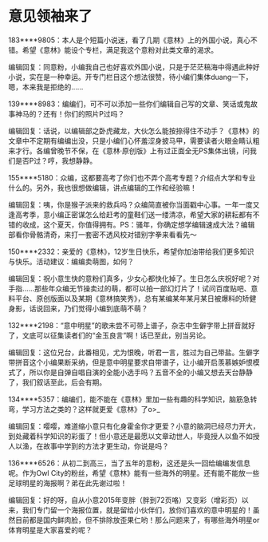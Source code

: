 # 意见领袖来了

183****9805：本人是个短篇小说迷，看了几期《意林》上的外国小说，真心不错。希望《意林》能设个专栏，满足我这个意粉对此类文章的渴求。 

编辑回复：同意粉，小编我自己也好喜欢外国小说，只是于茫茫稿海中得遇此种好小说，实在是一种幸运。开专门栏目这个想法很赞，待小编们集体duang一下，嗯，本来我是拒绝的…… 

139****8983：编编们，可不可以添加一些你们编辑自己写的文章、笑话或鬼故事神马的？还有！你们的照片P过吗？ 

编辑回复：话说，以编辑部之卧虎藏龙，大伙怎么能按捺得住不动手？《意林》的文章中不定期有编编出没，只是小编们心怀羞涩身披马甲，需要读者火眼金睛认粗来才行。各编曾晚节不保，在《意林·原创版》上有过正面全无PS集体出镜，问我们是否P过？哼，我想静静。 

155****5180：众编，这都要高考了你们也不弄个高考专题？介绍点大学和专业什么的。另外，我也很想做编辑，讲点编辑的工作和经验嘛！ 

编辑回复：咦，你是猴子派来的救兵吗？众编简直被你当面戳中心事。一年一度又逢高考季，意小编正密谋怎么给赶考的童鞋们送一缕清凉，希望大家的耕耘都有不错的收成，这个夏天，你值得拥有。PS：骚年，你确定想学编辑速成大法？编辑部看你骨骼清奇，来打一套密不透风校对错别字拳来看看先～ 

150****2332：亲爱的《意林》，12岁生日快乐，希望你加油带给我们更多知识与快乐。活动建议：编编卖萌图，如何？ 

编辑回复：祝小意生快的意粉们真多，少女心都快化掉了。生日怎么庆祝好呢？对手指……那些年众编无节操卖过的萌，都可以拍一部幻灯片了！试问百度贴吧、意料平台、原创版面以及某期《意林搞笑秀》，总有某编某年某月某日被爆料的矫健身影，话说回来，乃们觉得小编到底萌不萌？ 

132****2198：“意中明星”的歌未尝不可带上谱子，杂志中生僻字带上拼音就好了，文底可以征集读者们的“金玉良言”啊！话已至此，别当另论。 

编辑回复：这位兄台，此番相见，尤为恨晚，听君一言，胜过为自己带盐。生僻字带拼音这个小编果断采纳，但是意中明星要求自带谱子，让小编开启羡慕嫉妒恨模式了，所以你是自弹自唱自演的全能小选手吗？五音不全的小编又想去天台静静了，我们叙话至此，后会有期。 

134****5357：编编们，能不能在《意林》里加一些有趣的科学知识，脑筋急转弯，学习方法之类的？这样就更爱《意林》了o>_

编辑回复：嘤嘤，难道缩小意只有化身霍金你才更爱？小意的脑洞已经尽力开大，到处藏着科学知识的彩蛋了！但小意还是最愿以文章动世人，毕竟授人以鱼不如授人以渔，在故事中学到的方法才更生动，你说是吗？ 

136****6526：从初二到高三，当了五年的意粉，这还是头一回给编编发信息呢。作为Owl City的粉丝，希望《意林》能有一些海外的明星。还有能不能放一些足球明星的海报啊？弟在此先谢过啦！ 

编辑回复：好的呀，自从小意2015年变胖（胖到72页咯）又变彩（增彩页）以来，我们专门留一个海报位置，就是留给小伙伴们，放你们喜欢的意中明星的！虽然目前都是国内鲜肉脸，但不排除放歪果仁哟！那么问题来了，有哪些海外明星or体育明星是大家喜爱的呢？